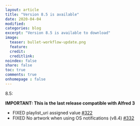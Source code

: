 ```yaml
---
layout: article
title: "Version 8.5 is available"
date: 2020-04-04
modified:
categories: blog
excerpt: "Version 8.5 is available to download"
image:
  teaser: bullet-workflow-update.png
  feature:
  credit:
  creditlink:
noindex: false
share: false
toc: true
comments: true
onhomepage : false
---
```


<a name="v8.5"></a>
8.5:

**IMPORTANT: This is the last release compatible with Alfred 3**

* <span class="badge danger">FIXED</span> playlist_uri assigned value <TRACK> [#322](https://github.com/vdesabou/alfred-spotify-mini-player/issues/322)
* <span class="badge danger">FIXED</span> No artwork when using OS notifications (v8.4) [#332](https://github.com/vdesabou/alfred-spotify-mini-player/issues/332)
